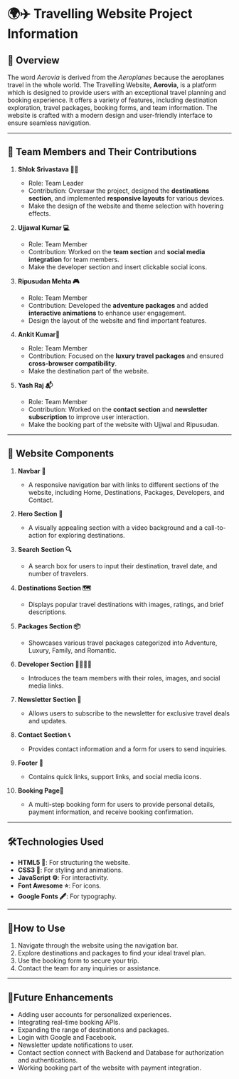 # 🌍✈️ Travelling Website Project Information

## 🧭 Overview
The word *Aerovia* is derived from the *Aeroplanes*  because the aeroplanes travel in the whole world. The Travelling Website, **Aerovia**, is a platform which is designed to provide users with an exceptional travel planning and booking experience. It offers a variety of features, including destination exploration, travel packages, booking forms, and team information. The website is crafted with a modern design and user-friendly interface to ensure seamless navigation.

---

## 👥 Team Members and Their Contributions

1. **Shlok Srivastava 🧑‍💼**  
   - Role: Team Leader  
   - Contribution: Oversaw the project, designed the **destinations section**, and implemented **responsive layouts** for various devices.
   - Make the design of the website and theme selection with hovering effects.

2. **Ujjawal Kumar 💻**  
   - Role: Team Member  
   - Contribution: Worked on the **team section** and **social media integration** for team members.
   - Make the developer section and insert clickable social icons.

3. **Ripusudan Mehta 🎮**  
   - Role: Team Member  
   - Contribution: Developed the **adventure packages** and added **interactive animations** to enhance user engagement.
   - Design the layout of the website and find important features.

4. **Ankit Kumar🧳**  
   - Role: Team Member  
   - Contribution: Focused on the **luxury travel packages** and ensured **cross-browser compatibility**.
   - Make the destination part of the website.

5. **Yash Raj 📬**  
   - Role: Team Member  
   - Contribution: Worked on the **contact section** and **newsletter subscription** to improve user interaction.
   - Make the booking part of the website with Ujjwal and Ripusudan.

---

## 🧩 Website Components

1. **Navbar 🧭**  
   - A responsive navigation bar with links to different sections of the website, including Home, Destinations, Packages, Developers, and Contact.

2. **Hero Section 🎥**  
   - A visually appealing section with a video background and a call-to-action for exploring destinations.

3. **Search Section 🔍**  
   - A search box for users to input their destination, travel date, and number of travelers.

4. **Destinations Section 🗺️**  
   - Displays popular travel destinations with images, ratings, and brief descriptions.

5. **Packages Section 📦**  
   - Showcases various travel packages categorized into Adventure, Luxury, Family, and Romantic.

6. **Developer Section 👨‍💻👩‍💻**  
   - Introduces the team members with their roles, images, and social media links.

7. **Newsletter Section 📰**  
   - Allows users to subscribe to the newsletter for exclusive travel deals and updates.

8. **Contact Section 📞**  
   - Provides contact information and a form for users to send inquiries.

9. **Footer 🦶**  
   - Contains quick links, support links, and social media icons.

10. **Booking Page🧾**  
    - A multi-step booking form for users to provide personal details, payment information, and receive booking confirmation.

---

## 🛠️Technologies Used
- **HTML5 🧱**: For structuring the website.
- **CSS3 🎨**: For styling and animations.
- **JavaScript ⚙️**: For interactivity.
- **Font Awesome ⭐**: For icons.
- **Google Fonts 🖋️**: For typography.

---

## 🚀How to Use
1. Navigate through the website using the navigation bar.
2. Explore destinations and packages to find your ideal travel plan.
3. Use the booking form to secure your trip.
4. Contact the team for any inquiries or assistance.

---

## 🔮Future Enhancements
- Adding user accounts for personalized experiences.
- Integrating real-time booking APIs.
- Expanding the range of destinations and packages.
- Login with Google and Facebook.
- Newsletter update notifications to user.
- Contact section connect with Backend and Database for authorization and authentications.
- Working booking part of the website with payment integration.